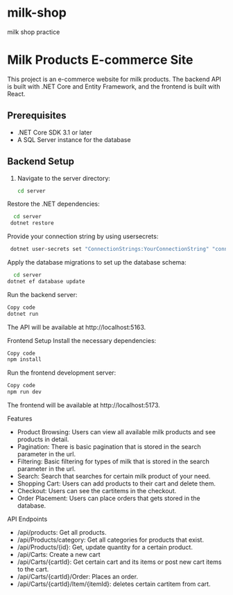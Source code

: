 # milk-shop
milk shop practice
# Milk Products E-commerce Site

This project is an e-commerce website for milk products. The backend API is built with .NET Core and Entity Framework, and the frontend is built with React.

## Prerequisites

- .NET Core SDK 3.1 or later
- A SQL Server instance for the database

## Backend Setup

1. Navigate to the server directory:

   ```sh
   cd server
Restore the .NET dependencies:

 ```sh
   cd server
  dotnet restore
  ```
  
 Provide your connection string by using usersecrets:

 ```sh 
  dotnet user-secrets set "ConnectionStrings:YourConnectionString" "connectionstringHere123"
  ```
Apply the database migrations to set up the database schema:

 ```sh
   cd server
dotnet ef database update
  ```
Run the backend server:
  ```sh
Copy code
dotnet run
  ```
The API will be available at http://localhost:5163.

Frontend Setup
Install the necessary dependencies:

```sh
Copy code
npm install
```
Run the frontend development server:
```sh
Copy code
npm run dev
```
The frontend will be available at http://localhost:5173.


Features
- Product Browsing: Users can view all available milk products and see products in detail.
- Pagination: There is basic pagination that is stored in the search parameter in the url.
- Filtering: Basic filtering for types of milk that is stored in the search parameter in the url.
- Search: Search that searches for certain milk product of your need.
- Shopping Cart: Users can add products to their cart and delete them.
- Checkout: Users can see the cartitems in the checkout.
- Order Placement: Users can place orders that gets stored in the database.

API Endpoints
- /api/products: Get all products.
- /api/Products/category: Get all categories for products that exist.
- /api/Products/{id}: Get, update quantity for a certain product.
- /api/Carts: Create a new cart
- /api/Carts/{cartId}: Get certain cart and its items or post new cart items to the cart.
- /api/Carts/{cartId}/Order: Places an order.
- /api/Carts/{cartId}/Item/{itemId}: deletes certain cartitem from cart.
